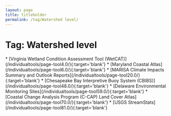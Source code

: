 ```yaml
---
layout: page
title: titleholder
permalink: /tag/Watershed level/
---
```

<h1>Tag: Watershed level</h1>
* [Virginia Wetland Condition Assessment Tool (WetCAT)](/individualtools/page-tool4.0/){:target='blank'}
* [Maryland Coastal Atlas](/individualtools/page-tool6.0/){:target='blank'}
* [MARISA Climate Impacts Summary and Outlook Reports](/individualtools/page-tool20.0/){:target='blank'}
* [Chesapeake Bay Interpretive Buoy System (CBIBS)](/individualtools/page-tool48.0/){:target='blank'}
* [Delaware Environmental Monitoring Sites](/individualtools/page-tool59.0/){:target='blank'}
* [Coastal Change Analysis Program (C-CAP) Land Cover Atlas](/individualtools/page-tool70.0/){:target='blank'}
* [USGS StreamStats](/individualtools/page-tool81.0/){:target='blank'}
